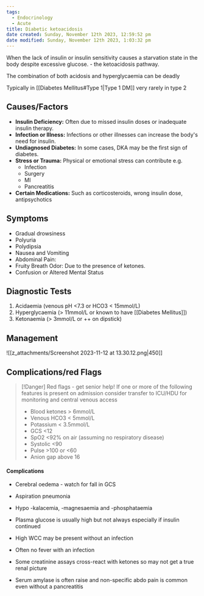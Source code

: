 ```yaml
---
tags:
  - Endocrinology
  - Acute
title: Diabetic ketoacidosis
date created: Sunday, November 12th 2023, 12:59:52 pm
date modified: Sunday, November 12th 2023, 1:03:32 pm
---
```

When the lack of insulin or insulin sensitivity causes a starvation state in the body despite excessive glucose. - the ketoacidosis pathway. 

The combination of both acidosis and hyperglycaemia can be deadly

Typically in [[Diabetes Mellitus#Type 1|Type 1 DM]] very rarely in type 2  
## Causes/Factors

- **Insulin Deficiency:** Often due to missed insulin doses or inadequate insulin therapy.
- **Infection or Illness:** Infections or other illnesses can increase the body's need for insulin.
- **Undiagnosed Diabetes:** In some cases, DKA may be the first sign of diabetes.
- **Stress or Trauma:** Physical or emotional stress can contribute e.g.
	- Infection
	- Surgery
	- MI
	- Pancreatitis
- **Certain Medications:** Such as corticosteroids, wrong insulin dose, antipsychotics 

## Symptoms

- Gradual drowsiness
- Polyuria
- Polydipsia 
- Nausea and Vomiting
- Abdominal Pain:
- Fruity Breath Odor: Due to the presence of ketones.
- Confusion or Altered Mental Status

## Diagnostic Tests

1. Acidaemia (venous pH <7.3 or HCO3 < 15mmol/L)
2. Hyperglycaemia (> 11mmol/L or known to have [[Diabetes Mellitus]])
3. Ketonaemia (> 3mmol/L or ++ on dipstick) 

## Management

![[z_attachments/Screenshot 2023-11-12 at 13.30.12.png|450]]


## Complications/red Flags

> [!Danger] Red flags - get senior help!
> If one or more of the following features is present on admission consider transfer to ICU/HDU for monitoring and central venous access 
>
> - Blood ketones > 6mmol/L 
> - Venous HCO3 < 5mmol/L
> - Potassium < 3.5mmol/L
> - GCS <12
> - SpO2 <92% on air (assuming no respiratory disease)
> - Systolic <90
> - Pulse >100 or <60
> - Anion gap above 16

#### Complications

- Cerebral oedema - watch for fall in GCS
- Aspiration pneumonia 
- Hypo -kalacemia, -magnesaemia and -phosphataemia

- Plasma glucose is usually high but not always especially if insulin continued
- High WCC may be present without an infection 
- Often no fever with an infection
- Some creatinine assays cross-react with ketones so may not get a true renal picture
- Serum amylase is often raise and non-specific abdo pain is common even without a pancreatitis